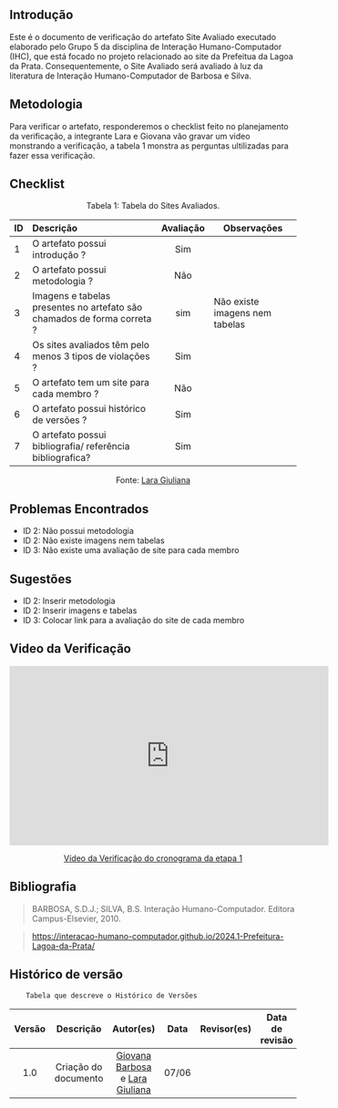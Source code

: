 ## Introdução
Este é o documento de verificação do artefato Site Avaliado executado elaborado pelo Grupo 5 da disciplina de Interação Humano-Computador (IHC), que está focado no projeto relacionado ao site da Prefeitua da Lagoa da Prata. Consequentemente, o Site Avaliado será avaliado à luz da literatura de Interação Humano-Computador de Barbosa e Silva.

## Metodologia
Para verificar o artefato, responderemos o checklist feito no planejamento da verificação, a integrante Lara e Giovana vão gravar um video monstrando a verificação, a tabela 1 monstra as perguntas ultilizadas para fazer essa verificação.

## Checklist

<center>Tabela 1: Tabela do Sites Avaliados. </center> 

| __ID__ | __Descrição__ | __Avaliação__ | __Observações__ |
|:----------|:----------|:----------:| --------------------|
| 1 | O artefato possui introdução ?   | Sim  | |
| 2  | O artefato possui metodologia ?  | Não  | |
| 3  | Imagens e tabelas presentes no artefato são chamados de forma correta ?  | sim  | Não existe imagens nem tabelas|
| 4 |  Os sites avaliados têm pelo menos 3 tipos de violações ?  | Sim  | |
| 5  | O artefato tem um site para cada membro ? | Não | |
| 6  |  O artefato possui histórico de versões ?  | Sim  | |
| 7  | O artefato possui bibliografia/ referência bibliografica?  | Sim  | |


<center>  <p>Fonte: <a href="https://github.com/gravelylara">Lara Giuliana</a></p></center>

## Problemas Encontrados
* ID 2: Não possui metodologia
* ID 2: Não existe imagens nem tabelas
* ID 3: Não existe uma avaliação de site para cada membro

## Sugestões
* ID 2: Inserir metodologia
* ID 2: Inserir imagens e tabelas
* ID 3: Colocar link para a avaliação do site de cada membro

## Video da Verificação

<p style="text-align: center"><iframe width="560" height="315" src="https://www.youtube.com/embed/6mGWaDSlyVs " title="YouTube video player" frameborder="0" allow="accelerometer; autoplay; clipboard-write; encrypted-media; gyroscope; picture-in-picture; web-share" referrerpolicy="strict-origin-when-cross-origin" allowfullscreen></iframe></p>
<p style="text-align: center"><a href="https://youtu.be/6mGWaDSlyVs " target="blanket">Vídeo da Verificação do cronograma da etapa 1</a></p>

## Bibliografia
> BARBOSA, S.D.J.; SILVA, B.S. Interação Humano-Computador. Editora Campus-Elsevier, 2010.

>  https://interacao-humano-computador.github.io/2024.1-Prefeitura-Lagoa-da-Prata/


## Histórico de versão
        Tabela que descreve o Histórico de Versões
|     Versão       |     Descrição      |      Autor(es)      | Data           |  Revisor(es)          |Data de revisão|
| :----------------------------------------------------------: | :-------------------------------: | :-------------------------------------------------: | :-------------------------------: |  :-------------------------------: | :-------------------------------: |
|1.0|Criação do documento|[Giovana Barbosa](https://github.com/gio221) e [Lara Giuliana](https://github.com/gravelylara) | 07/06|||